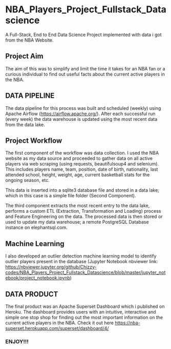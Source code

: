 # NBA_Players_Project_Fullstack_Datascience
A Full-Stack, End to End Data Science Project implemented with data i got from the NBA Website.


## Project Aim
The aim of this was to simplify and limit the time it takes for an NBA fan or a curious individual to find out useful facts about the current active players in the NBA.


## DATA PIPELINE
The data pipeline for this process was built and scheduled (weekly) using Apache Airflow (https://airflow.apache.org/). After each successful run (every week) the data warehouse is updated using the most recent data from the data lake.

## Project Workflow
The first component of the workflow was data collection. I used the NBA website as my data source and proceeded to gather data on all active players via web scraping (using requests, beautifulsoup4 and selenium). This includes players name, team, position, date of birth, nationality, last attended school, height, weight, age, current basketball stats for the ongoing season, etc.

This data is inserted into a sqlite3 database file and stored in a data lake; which in this case is a simple file folder (Second Component).

The third component extracts the most recent entry to the data lake, performs a custom ETL (Extraction, Transformation and Loading) process and Feature Engineering on the data. The processed data is then stored or used to update my data warehouse; a remote PostgreSQL Database instance on elephantsql.com. 


## Machine Learning
I also developed an outlier detection machine learning model to identify outlier players present in the database (Jupyter Notebook nbviewer link: https://nbviewer.jupyter.org/github/Chizzy-codes/NBA_Players_Project_Fullstack_Datascience/blob/master/jupyter_notebook/project_notebook.ipynb) 


## DATA PRODUCT
The final product was an Apache Superset Dashboard which i published on Heroku. The dashboard provides users with an intuitive, interactive and simple one stop shop for finding out the most important information on the current active players in the NBA. Check it out here https://nba-superset.herokuapp.com/superset/dashboard/4/

### ENJOY!!!

